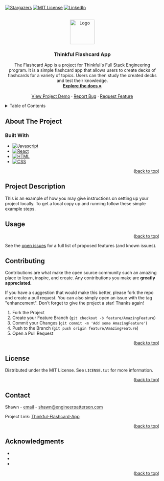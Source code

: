 <!-- PROJECT SHIELDS -->
<!--
*** I'm using markdown "reference style" links for readability.
*** Reference links are enclosed in brackets [ ] instead of parentheses ( ).
*** See the bottom of this document for the declaration of the reference variables
*** for contributors-url, forks-url, etc. This is an optional, concise syntax you may use.
*** https://www.markdownguide.org/basic-syntax/#reference-style-links
-->

[![Stargazers][stars-shield]][stars-url]
[![MIT License][license-shield]][license-url]
[![LinkedIn][linkedin-shield]][linkedin-url]



<!-- PROJECT LOGO -->
<br />
<div align="center">
  <a href="https://github.com/BountyFiveO/Thinkful-Flashcard-App">
    <img src="images/logo.png" alt="Logo" width="80" height="80">
  </a>

<h3 align="center">Thinkful Flashcard App</h3>

  <p align="center">
    The Flashcard App is a project for Thinkful's Full Stack Engineering program. It is a simple flashcard app that allows users to create decks of flashcards for a variety of topics. Users can then study the created decks and test their knowledge.
    <br />
    <a href="https://github.com/BountyFiveO/Thinkful-Flashcard-App"><strong>Explore the docs »</strong></a>
    <br />
    <br />
    <a href="https://github.com/BountyFiveO/Thinkful-Flashcard-App">View Project Demo</a>
    ·
    <a href="https://github.com/BountyFiveO/Thinkful-Flashcard-App/issues">Report Bug</a>
    ·
    <a href="https://github.com/BountyFiveO/Thinkful-Flashcard-App/issues">Request Feature</a>
  </p>
</div>



<!-- TABLE OF CONTENTS -->
<details>
  <summary>Table of Contents</summary>
  <ol>
    <li>
      <a href="#about-the-project">About The Project</a>
      <ul>
        <li><a href="#built-with">Built With</a></li>
      </ul>
    </li>
    <li>
      <a href="#getting-started">Getting Started</a>
      <ul>
        <li><a href="#prerequisites">Prerequisites</a></li>
        <li><a href="#installation">Installation</a></li>
      </ul>
    </li>
    <li><a href="#usage">Usage</a></li>
    <li><a href="#roadmap">Roadmap</a></li>
    <li><a href="#contributing">Contributing</a></li>
    <li><a href="#license">License</a></li>
    <li><a href="#contact">Contact</a></li>
    <li><a href="#acknowledgments">Acknowledgments</a></li>
  </ol>
</details>



<!-- ABOUT THE PROJECT -->
## About The Project

<!-- [![Product Name Screen Shot][product-screenshot]](https://example.com) -->

<!-- Here's a blank template to get started: To avoid retyping too much info. Do a search and replace with your text editor for the following: `BountyFiveO`, `Thinkful-Flashcard-App`, `twitter_handle`, `engineerpatterson`, `email_client`, `email`, `Thinkful Flashcard App`, `project_description` -->




### Built With

* [![Javascript][Javascript]][Javascript-url]
* [![React][React.js]][React-url]
* [![HTML][HTML]][HTML-url]
* [![CSS][CSS]][CSS-url]


<p align="right">(<a href="#readme-top">back to top</a>)</p>



<!-- GETTING STARTED -->
## Project Description

This is an example of how you may give instructions on setting up your project locally.
To get a local copy up and running follow these simple example steps.

<!-- USAGE EXAMPLES -->
## Usage

<!-- Use this space to show useful examples of how a project can be used. Additional screenshots, code examples and demos work well in this space. You may also link to more resources. -->

<!-- _For more examples, please refer to the [Documentation](https://example.com)_ -->

<p align="right">(<a href="#readme-top">back to top</a>)</p>

See the [open issues](https://github.com/BountyFiveO/Thinkful-Flashcard-App/issues) for a full list of proposed features (and known issues).
<!-- CONTRIBUTING -->
## Contributing

Contributions are what make the open source community such an amazing place to learn, inspire, and create. Any contributions you make are **greatly appreciated**.

If you have a suggestion that would make this better, please fork the repo and create a pull request. You can also simply open an issue with the tag "enhancement".
Don't forget to give the project a star! Thanks again!

1. Fork the Project
2. Create your Feature Branch (`git checkout -b feature/AmazingFeature`)
3. Commit your Changes (`git commit -m 'Add some AmazingFeature'`)
4. Push to the Branch (`git push origin feature/AmazingFeature`)
5. Open a Pull Request

<p align="right">(<a href="#readme-top">back to top</a>)</p>



<!-- LICENSE -->
## License

Distributed under the MIT License. See `LICENSE.txt` for more information.

<p align="right">(<a href="#readme-top">back to top</a>)</p>



<!-- CONTACT -->
## Contact

Shawn - [email](https://twitter.com/Linkedin_handle) - shawn@engineerpatterson.com

Project Link: [Thinkful-Flashcard-App](https://github.com/BountyFiveO/Thinkful-Flashcard-App)

<p align="right">(<a href="#readme-top">back to top</a>)</p>



<!-- ACKNOWLEDGMENTS -->
## Acknowledgments

* []()
* []()
* []()

<p align="right">(<a href="#readme-top">back to top</a>)</p>



<!-- MARKDOWN LINKS & IMAGES -->
<!-- https://www.markdownguide.org/basic-syntax/#reference-style-links -->
[stars-shield]: https://img.shields.io/github/stars/BountyFiveO/Thinkful-Flashcard-App.svg?style=for-the-badge
[stars-url]: https://github.com/BountyFiveO/Thinkful-Flashcard-App/stargazers
[license-shield]: https://img.shields.io/github/license/BountyFiveO/Thinkful-Flashcard-App.svg?style=for-the-badge
[license-url]: https://github.com/BountyFiveO/Thinkful-Flashcard-App/blob/main/LICENSE.txt
[linkedin-shield]: https://img.shields.io/badge/-LinkedIn-black.svg?style=for-the-badge&logo=linkedin&colorB=555
[linkedin-url]: https://linkedin.com/in/engineerpatterson
[product-screenshot]: https://engineerpatterson.com/images/ep-logo.png
[Javascript]: https://img.shields.io/badge/Javascript-000000?style=for-the-badge&logo=nextdotjs&logoColor=white
[Javascript-url]: https://developer.mozilla.org/en-US/docs/Web/JavaScript/Guide
[React.js]: https://img.shields.io/badge/React-20232A?style=for-the-badge&logo=react&logoColor=61DAFB
[React-url]: https://reactjs.org/
[Bootstrap.com]: https://img.shields.io/badge/Bootstrap-563D7C?style=for-the-badge&logo=bootstrap&logoColor=white
[Bootstrap-url]: https://getbootstrap.com
[engineerpatterson.com]: https://img.shields.io/badge/Engineerpatterson-000000?style=for-the-badge&logo=EngineerPatterson&logoColor=white
[engineerpatterson-url]: https://engineerpatterson.com
[email]: https://img.shields.io/badge/Email-000000?style=for-the-badge&logo=gmail&logoColor=white
[email-url]: mailto:shawn@engineerpatterson.com
[HTML]: https://img.shields.io/badge/HTML-000000?style=for-the-badge&logo=html5&logoColor=white
[HTML-url]: https://developer.mozilla.org/en-US/docs/Web/HTML
[CSS]: https://img.shields.io/badge/CSS-000000?style=for-the-badge&logo=css3&logoColor=white
[CSS-url]: https://developer.mozilla.org/en-US/docs/Web/CSS


